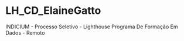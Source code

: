# LH_CD_ElaineGatto
INDICIUM - Processo Seletivo - Lighthouse Programa De Formação Em Dados - Remoto
